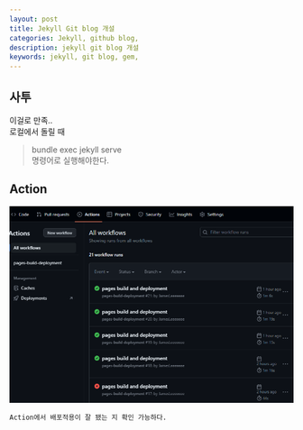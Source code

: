 ```yaml
---
layout: post
title: Jekyll Git blog 개설
categories: Jekyll, github blog, 
description: jekyll git blog 개설
keywords: jekyll, git blog, gem, 
---
```


## 사투

이걸로 만족..  
로컬에서 돌릴 때

>bundle exec jekyll serve  
명령어로 실행해야한다.




## Action
![action](/images\blog\20230628\image.png)

```vb
Action에서 배포적용이 잘 됐는 지 확인 가능하다.

```
